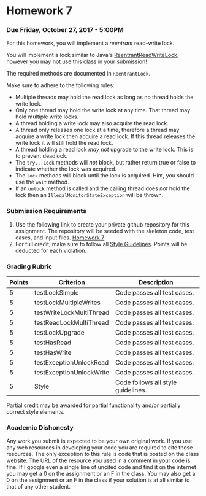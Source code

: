 Homework 7
==========

### Due Friday, October 27, 2017 - 5:00PM

For this homework, you will implement a *reentrant* read-write lock.

You will implement a lock similar to Java's [ReentrantReadWriteLock](http://docs.oracle.com/javase/8/docs/api/java/util/concurrent/locks/ReentrantReadWriteLock.html), however you may not use this class in your submission!

The required methods are documented in `ReentrantLock`.

Make sure to adhere to the following rules:

- Multiple threads may hold the read lock as long as no thread holds the write lock.
- Only one thread may hold the write lock at any time. That thread may hold multiple write locks.
- A thread holding a write lock may also acquire the read lock. 
- A thread only releases one lock at a time, therefore a thread may acquire a write lock then acquire a read lock. If this thread releases the write lock it will still hold the read lock.
- A thread holding a read lock *may not* upgrade to the write lock. This is to prevent deadlock.
- The `try...Lock` methods will *not* block, but rather return true or false to indicate whether the lock was acquired.
- The `lock` methods will block until the lock is acquired. Hint, you should use the `wait` method.
- If an `unlock` method is called and the calling thread does *not* hold the lock then an `IllegalMonitorStateException` will be thrown.

### Submission Requirements

1. Use the following link to create your private github repository for this assignment. The repository will be seeded with the skeleton code, test cases, and input files. [Homework 7]()
2. For full credit, make sure to follow all [Style Guidelines](https://github.com/CS514-F17/notes/blob/master/Admin/style.md). Points will be deducted for each violation.

### Grading Rubric

| Points | Criterion | Description |
| ------ | -------- | -------- |  
| 5 | testLockSimple | Code passes all test cases. |
| 5 | testLockMultipleWrites | Code passes all test cases. |
| 5 | testWriteLockMultiThread | Code passes all test cases. |
| 5 | testReadLockMultiThread| Code passes all test cases. |
| 5 | testLockUpgrade | Code passes all test cases. |
| 5 | testHasRead | Code passes all test cases. |
| 5 | testHasWrite | Code passes all test cases. |
| 5 | testExceptionUnlockRead | Code passes all test cases. |
| 5 | testExceptionUnlockWrite | Code passes all test cases. |
| 5 | Style | Code follows all style guidelines. |

Partial credit may be awarded for partial functionality and/or partially correct style elements.

### Academic Dishonesty

Any work you submit is expected to be your own original work. If you use any web resources in developing your code you are required to cite those resources. The only exception to this rule is code that is posted on the class website. The URL of the resource you used in a comment in your code is fine. If I google even a single line of uncited code and find it on the internet you may get a 0 on the assignment or an F in the class. You may also get a 0 on the assignment or an F in the class if your solution is at all similar to that of any other student.
